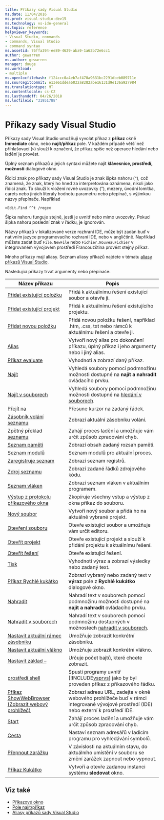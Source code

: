 ```yaml
---
title: Příkazy sady Visual Studio
ms.date: 11/04/2016
ms.prod: visual-studio-dev15
ms.technology: vs-ide-general
ms.topic: reference
helpviewer_keywords:
- Visual Studio, commands
- commands, Visual Studio
- command syntax
ms.assetid: 76ffa394-ee89-4629-aba9-1a62b72e6cc1
author: gewarren
ms.author: gewarren
manager: douge
ms.workload:
- multiple
ms.openlocfilehash: f124ccc0a4eb7af470a9631bc2291dbeb089711e
ms.sourcegitcommit: e13e61ddea6032a8282abe16131d9e136a927984
ms.translationtype: MT
ms.contentlocale: cs-CZ
ms.lasthandoff: 04/26/2018
ms.locfileid: "31951788"
---
```

# <a name="visual-studio-commands"></a>Příkazy sady Visual Studio
Příkazy sady Visual Studio umožňují vyvolat příkaz z **příkaz** okně **Immediate** okno, nebo **najít/příkaz** pole. V každém případě větší než přihlašovací (`>`) slouží k označení, že příkaz spíše než operace hledání nebo ladění je provést.

 Úplný seznam příkazů a jejich syntaxi můžete najít **klávesnice, prostředí, možnosti** dialogové okno.

 Řídicí znak pro příkazy sady Visual Studio je znak šipka nahoru (^), což znamená, že znak, který ho hned za interpretována oznámena, nikoli jako řídicí znak. To slouží k vložení rovné uvozovky ("), mezery, úvodní lomítka, carets nebo jiných literály hodnotu parametru nebo přepínač, s výjimkou názvy přepínače. Například

```
>Edit.Find ^^t /regex
```

 Šipka nahoru funguje stejně, jestli je uvnitř nebo mimo uvozovky. Pokud šipka nahoru poslední znak v řádku, je ignorován.

 Názvy příkazů v lokalizované verze rozhraní IDE, může být zadán buď v nativním jazyce programovacího rozhraní IDE, nebo v angličtině. Například můžete zadat buď `File.NewFile` nebo `Fichier.NouveauFichier` v integrovaném vývojovém prostředí Francouzština provést stejný příkaz.

 Mnoho příkazy mají aliasy. Seznam aliasy příkazů najdete v tématu [aliasy příkazů Visual Studio](../../ide/reference/visual-studio-command-aliases.md).

 Následující příkazy trvat argumenty nebo přepínače.

|Název příkazu|Popis|
|------------------|-----------------|
|[Přidat existující položku](../../ide/reference/add-existing-item-command.md)|Přidá k aktuálnímu řešení existující soubor a otevře ji.|
|[Přidat existující projekt](../../ide/reference/add-existing-project-command.md)|Přidá k aktuálnímu řešení existujícího projektu.|
|[Přidat novou položku](../../ide/reference/add-new-item-command.md)|Přidá novou položku řešení, například .htm, .css, txt nebo rámců k aktuálnímu řešení a otevře ji.|
|[Alias](../../ide/reference/alias-command.md)|Vytvoří nový alias pro dokončení příkazu, úplný příkaz i jeho argumenty nebo i jiný alias.|
|[Příkaz evaluate](../../ide/reference/evaluate-statement-command.md)|Vyhodnotí a zobrazí daný příkaz.|
|[Najít](../../ide/reference/find-command.md)|Vyhledá soubory pomocí podmnožinu možnosti dostupné na **najít a nahradit** ovládacího prvku.|
|[Najít v souborech](../../ide/reference/find-in-files-command.md)|Vyhledá soubory pomocí podmnožinu možnosti dostupné na [hledání v souborech](../../ide/find-in-files.md).|
|[Přejít na](../../ide/reference/go-to-command.md)|Přesune kurzor na zadaný řádek.|
|[Zásobník volání seznamu](../../ide/reference/list-call-stack-command.md)|Zobrazí aktuální zásobníku volání.|
|[Zpětný překlad seznamu](../../ide/reference/list-disassembly-command.md)|Zahájí proces ladění a umožňuje vám určit způsob zpracování chyb.|
|[Seznam paměti](../../ide/reference/list-memory-command.md)|Zobrazí obsah zadaný rozsah paměti.|
|[Seznam modulů](../../ide/reference/list-modules-command.md)|Seznam modulů pro aktuální proces.|
|[Zaregistruje seznam](../../ide/reference/list-registers-command.md)|Zobrazí seznam registrů.|
|[Zdroj seznamu](../../ide/reference/list-source-command.md)|Zobrazí zadané řádků zdrojového kódu.|
|[Seznam vláken](../../ide/reference/list-threads-command.md)|Zobrazí seznam vláken v aktuálním programem.|
|[Výstup z protokolu příkazového okna](../../ide/reference/log-command-window-output-command.md)|Zkopíruje všechny vstup a výstup z okna příkaz do souboru.|
|[Nový soubor](../../ide/reference/new-file-command.md)|Vytvoří nový soubor a přidá ho na aktuálně vybrané projekt.|
|[Otevření souboru](../../ide/reference/open-file-command.md)|Otevře existující soubor a umožňuje vám určit editoru.|
|[Otevřít projekt](../../ide/reference/open-project-command.md)|Otevře existující projekt a slouží k přidání projektu k aktuálnímu řešení.|
|[Otevřít řešení](../../ide/reference/open-solution-command.md)|Otevře existující řešení.|
|[Tisk](../../ide/reference/print-command.md)|Vyhodnotí výraz a zobrazí výsledky nebo zadaný text.|
|[Příkaz Rychlé kukátko](../../ide/reference/quick-watch-command.md)|Zobrazí vybraný nebo zadaný text v **výraz** pole z **Rychlé kukátko** dialogové okno.|
|[Nahradit](../../ide/reference/replace-command.md)|Nahradí text v souborech pomocí podmnožinu možnosti dostupné na **najít a nahradit** ovládacího prvku.|
|[Nahradit v souborech](../../ide/reference/replace-in-files-command.md)|Nahradí text v souborech pomocí podmnožinu dostupných v možnostech [nahradit v souborech](../../ide/replace-in-files.md).|
|[Nastavit aktuální rámec zásobníku](../../ide/reference/set-current-stack-frame-command.md)|Umožňuje zobrazit konkrétní zásobníku.|
|[Nastavit aktuální vlákno](../../ide/reference/set-current-thread-command.md)|Umožňuje zobrazit konkrétní vlákno.|
|[Nastavit základ –](../../ide/reference/set-radix-command.md)|Určuje počet bajtů, které chcete zobrazit.|
|[prostředí shell](../../ide/reference/shell-command.md)|Spustí programy uvnitř [!INCLUDE[vsprvs](../../code-quality/includes/vsprvs_md.md)] jako by byl proveden příkaz z příkazového řádku.|
|[Příkaz ShowWebBrowser (Zobrazit webový prohlížeč)](../../ide/reference/showwebbrowser-command.md)|Zobrazí adresu URL, zadejte v okně webového prohlížeče buď v rámci integrované vývojové prostředí (IDE) nebo externí k prostředí IDE.|
|[Start](../../ide/reference/start-command.md)|Zahájí proces ladění a umožňuje vám určit způsob zpracování chyb.|
|[Cesta](../../ide/reference/symbol-path-command.md)|Nastaví seznam adresářů v ladicím programu pro vyhledávání symbolů.|
|[Přepnout zarážku](../../ide/reference/toggle-breakpoint-command.md)|V závislosti na aktuálním stavu, do aktuálního umístění v souboru se změní zarážek zapnout nebo vypnout.|
|[Příkaz Kukátko](../../ide/reference/watch-command.md)|Vytvoří a otevře zadanou instanci systému **sledovat** okno.|

## <a name="see-also"></a>Viz také

- [Příkazové okno](../../ide/reference/command-window.md)
- [Pole najít/příkaz](../../ide/find-command-box.md)
- [Aliasy příkazů sady Visual Studio](../../ide/reference/visual-studio-command-aliases.md)